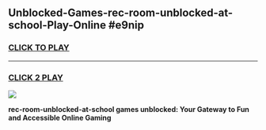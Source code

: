 
## Unblocked-Games-rec-room-unblocked-at-school-Play-Online #e9nip
<h3>
<a href="https://news.freeplayer.one?title=rec-room-unblocked-at-school&ref=3">CLICK TO PLAY</a></h3>
<hr>

<h3>
<a href="https://news.freeplayer.one?title=rec-room-unblocked-at-school&ref=3">CLICK 2 PLAY</a>
  
</h3>

<a href="https://news.freeplayer.one?title=rec-room-unblocked-at-school&ref=3"><img src="https://clearcache.store/games.png"></a>


**rec-room-unblocked-at-school games unblocked: Your Gateway to Fun and Accessible Online Gaming**
